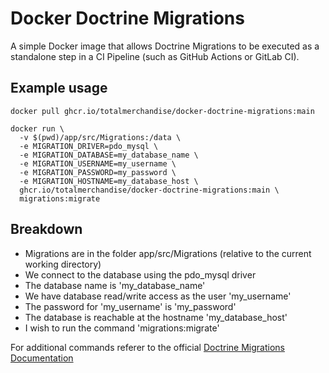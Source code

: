 # Docker Doctrine Migrations

A simple Docker image that allows Doctrine Migrations to be executed as a standalone step in a CI Pipeline (such as GitHub Actions or GitLab CI).


## Example usage
```
docker pull ghcr.io/totalmerchandise/docker-doctrine-migrations:main
```

```
docker run \
  -v $(pwd)/app/src/Migrations:/data \
  -e MIGRATION_DRIVER=pdo_mysql \
  -e MIGRATION_DATABASE=my_database_name \
  -e MIGRATION_USERNAME=my_username \
  -e MIGRATION_PASSWORD=my_password \
  -e MIGRATION_HOSTNAME=my_database_host \
  ghcr.io/totalmerchandise/docker-doctrine-migrations:main \
  migrations:migrate
```

## Breakdown
* Migrations are in the folder app/src/Migrations (relative to the current working directory)
* We connect to the database using the pdo_mysql driver
* The database name is 'my_database_name'
* We have database read/write access as the user 'my_username'
* The password for 'my_username' is 'my_password'
* The database is reachable at the hostname 'my_database_host'
* I wish to run the command 'migrations:migrate'

For additional commands referer to the official [Doctrine Migrations Documentation](https://www.doctrine-project.org/projects/doctrine-migrations/en/3.3/index.html)
